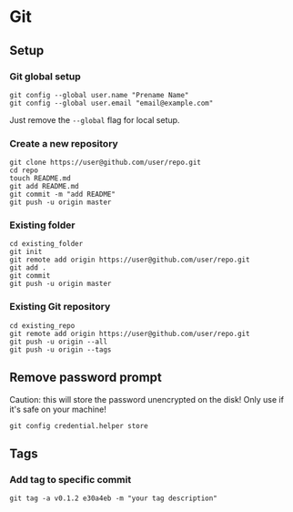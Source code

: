 # Git

## Setup

### Git global setup

    git config --global user.name "Prename Name"
    git config --global user.email "email@example.com"

Just remove the `--global` flag for local setup.

### Create a new repository

    git clone https://user@github.com/user/repo.git
    cd repo
    touch README.md
    git add README.md
    git commit -m "add README"
    git push -u origin master

### Existing folder

    cd existing_folder
    git init
    git remote add origin https://user@github.com/user/repo.git
    git add .
    git commit
    git push -u origin master

### Existing Git repository

    cd existing_repo
    git remote add origin https://user@github.com/user/repo.git
    git push -u origin --all
    git push -u origin --tags

## Remove password prompt

Caution: this will store the password unencrypted on the disk! Only use if it's safe on your machine!

    git config credential.helper store

## Tags

### Add tag to specific commit

    git tag -a v0.1.2 e30a4eb -m "your tag description"
